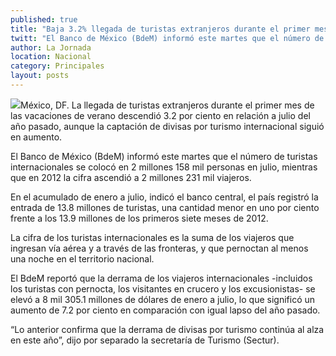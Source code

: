 ```yaml
---
published: true
title: "Baja 3.2% llegada de turistas extranjeros durante el primer mes de las vacaciones de verano: BdeM"
twitt: "El Banco de México (BdeM) informó este martes que el número de turistas internacionales se colocó en 2 millones 158 mil personas en julio, mientras que en 2012 la cifra ascendió a 2 millones 231 mil viajeros."
author: La Jornada
location: Nacional
category: Principales
layout: posts
---
```


![](http://i.imgur.com/4Jh4jPHm.jpg)México, DF. La llegada de turistas extranjeros durante el primer mes de las vacaciones de verano descendió 3.2 por ciento en relación a julio del año pasado, aunque la captación de divisas por turismo internacional siguió en aumento.

El Banco de México (BdeM) informó este martes que el número de turistas internacionales se colocó en 2 millones 158 mil personas en julio, mientras que en 2012 la cifra ascendió a 2 millones 231 mil viajeros.

En el acumulado de enero a julio, indicó el banco central, el país registró la entrada de 13.8 millones de turistas, una cantidad menor en uno por ciento frente a los 13.9 millones de los primeros siete meses de 2012.

La cifra de los turistas internacionales es la suma de los viajeros que ingresan vía aérea y a través de las fronteras, y que pernoctan al menos una noche en el territorio nacional.

El BdeM reportó que la derrama de los viajeros internacionales -incluidos los turistas con pernocta, los visitantes en crucero y los excusionistas- se elevó a 8 mil 305.1 millones de dólares de enero a julio, lo que significó un aumento de 7.2 por ciento en comparación con igual lapso del año pasado.

“Lo anterior confirma que la derrama de divisas por turismo continúa al alza en este año”, dijo por separado la secretaría de Turismo (Sectur).
